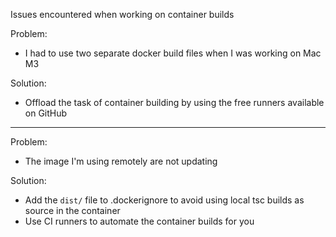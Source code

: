 Issues encountered when working on container builds

Problem:

- I had to use two separate docker build files when I was working on Mac M3

Solution:

- Offload the task of container building by using the free runners available on GitHub

---

Problem:

- The image I'm using remotely are not updating

Solution:

- Add the `dist/` file to .dockerignore to avoid using local tsc builds as source in the container
- Use CI runners to automate the container builds for you
